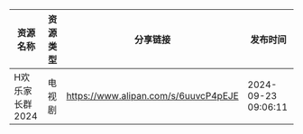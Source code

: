 | 资源名称       | 资源类型 | 分享链接                                 | 发布时间                |
| ---------- | ---- | ------------------------------------ | ------------------- |
| H欢乐家长群2024 | 电视剧  | https://www.alipan.com/s/6uuvcP4pEJE | 2024-09-23 09:06:11 |
